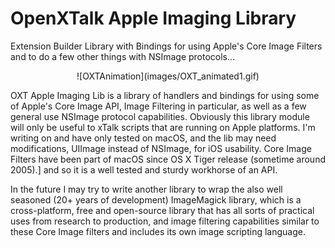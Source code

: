 # OpenXTalk Apple Imaging Library
 Extension Builder Library with Bindings for using Apple's Core Image Filters and to do a few other things with NSImage protocols...


<p align="center">
![OXTAnimation](images/OXT_animated1.gif)
</p>

 OXT Apple Imaging Lib is a library of handlers and bindings for using some of Apple's Core Image API, Image Filtering in particular, as well as a few general use NSImage protocol capabilities. Obviously this library module will only be useful to xTalk scripts that are running on Apple platforms. I'm writing on and have only tested on macOS, and the lib may need modifications, UIImage instead of NSImage, for iOS usability. Core Image Filters have been part of macOS since OS X Tiger release (sometime around 2005).] and so it is a well tested and sturdy workhorse of an API.

In the future I may try to write another library to wrap the also well seasoned (20+ years of development) ImageMagick library, which is a cross-platform, free and open-source library that has all sorts of practical uses from research to production, and image filtering capabilities similar to these Core Image filters and includes its own image scripting language.

